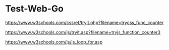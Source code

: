 # Test-Web-Go

https://www.w3schools.com/cssref/tryit.php?filename=trycss_func_counter

https://www.w3schools.com/js/tryit.asp?filename=tryjs_function_counter3

https://www.w3schools.com/js/js_loop_for.asp



